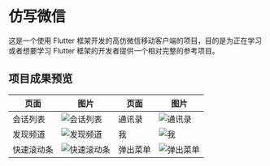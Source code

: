 # 仿写微信

这是一个使用 Flutter 框架开发的高仿微信移动客户端的项目，目的是为正在学习或者想要学习 Flutter 框架的开发者提供一个相对完整的参考项目。



## 项目成果预览

| 页面   |  图片  | 页面   | 图片   |
| -- | -- | -- | -- |
| 会话列表   | ![会话列表](https://raw.githubusercontent.com/wkiwi/flutter_WeChat/master/assets/demo/2.png "会话列表")   | 通讯录   |  ![通讯录](https://raw.githubusercontent.com/wkiwi/flutter_WeChat/master/assets/demo/3.png "通讯录")  |
| 发现频道   | ![发现频道](https://raw.githubusercontent.com/wkiwi/flutter_WeChat/master/assets/demo/5.png "发现频道")   | 我   | ![我](https://raw.githubusercontent.com/wkiwi/flutter_WeChat/master/assets/demo/6.png "我")   |
| 快速滚动条   |  ![快速滚动条](https://raw.githubusercontent.com/wkiwi/flutter_WeChat/master/assets/demo/4.png "快速滚动条")  | 弹出菜单   | ![弹出菜单](https://raw.githubusercontent.com/wkiwi/flutter_WeChat/master/assets/demo/1.png "弹出菜单")   |


